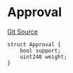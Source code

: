 # Approval
[Git Source](https://github.com/llama-community/vertex-v1/blob/aff9e10125efc8222ae7400ab76a0949cc7ded22/src/utils/Structs.sol)


```solidity
struct Approval {
    bool support;
    uint248 weight;
}
```

